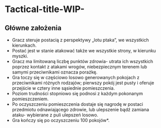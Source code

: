 ﻿# Tactical-title-WIP-

## Główne założenia

- Gracz steruje postacią z perspektywy „lotu ptaka”, we wszystkich kierunkach.
- Postać jest w stanie atakować także we wszystkie strony, w kierunku myszki.
- Gracz ma limitowaną liczbę punktów zdrowia- utrata ich wszystkich poprzez kontakt z atakami wrogów, niebezpiecznym terenem lub samymi przeciwnikami oznacza porażkę.
- Gra toczy się w częściowo losowo generowanych pokojach z przeciwnikami różnych rodzajów; pierwszy pokój jest pusty i oferuje przejście w cztery inne sąsiednie pomieszczenia.
- Poziom trudności stopniowo się podnosi z każdym pokonanym pomieszczeniem.
- Po oczyszczeniu pomieszczenia dostaje się nagrodę w postaci przedmiotu odnawiającego zdrowie, lub ulepszenie bądź zamiana ataku- wybierane z puli ulepszeń losowo.
- Gra kończy się po oczyszczeniu 100 pokojów*.

